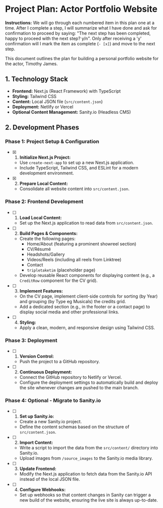 # Project Plan: Actor Portfolio Website

**Instructions:** We will go through each numbered item in this plan one at a time. After I complete a step, I will summarize what I have done and ask for confirmation to proceed by saying: "The next step has been completed, happy to proceed with the next step? y/n". Only after receiving a 'y' confirmation will I mark the item as complete (`- [x]`) and move to the next step.

This document outlines the plan for building a personal portfolio website for the actor, Timothy James.

## 1. Technology Stack

- **Frontend:** Next.js (React Framework) with TypeScript
- **Styling:** Tailwind CSS
- **Content:** Local JSON file (`src/content.json`)
- **Deployment:** Netlify or Vercel
- **Optional Content Management:** Sanity.io (Headless CMS)

## 2. Development Phases

### Phase 1: Project Setup & Configuration

- [x] 1. **Initialize Next.js Project:**
    - Use `create-next-app` to set up a new Next.js application.
    - Include TypeScript, Tailwind CSS, and ESLint for a modern development environment.
- [x] 2. **Prepare Local Content:**
    - Consolidate all website content into `src/content.json`.

### Phase 2: Frontend Development

- [ ] 1. **Load Local Content:**
    - Set up the Next.js application to read data from `src/content.json`.
- [ ] 2. **Build Pages & Components:**
    - Create the following pages:
        - Home/About (featuring a prominent showreel section)
        - CV/Résumé
        - Headshots/Gallery
        - Videos/Reels (including all reels from Linktree)
        - Contact
        - `tripletaketim` (placeholder page)
    - Develop reusable React components for displaying content (e.g., a `CreditRow` component for the CV grid).
- [ ] 3. **Implement Features:**
    - On the CV page, implement client-side controls for sorting (by Year) and grouping (by Type eg Musicals) the credits grid.
    - Add a dedicated section (e.g., in the footer or a contact page) to display social media and other professional links.
- [ ] 4. **Styling:**
    - Apply a clean, modern, and responsive design using Tailwind CSS.

### Phase 3: Deployment

- [ ] 1. **Version Control:**
    - Push the project to a GitHub repository.
- [ ] 2. **Continuous Deployment:**
    - Connect the GitHub repository to Netlify or Vercel.
    - Configure the deployment settings to automatically build and deploy the site whenever changes are pushed to the main branch.

### Phase 4: Optional - Migrate to Sanity.io

- [ ] 1. **Set up Sanity.io:**
    - Create a new Sanity.io project.
    - Define the content schemas based on the structure of `src/content.json`.
- [ ] 2. **Import Content:**
    - Write a script to import the data from the `src/content/` directory into Sanity.io.
    - Upload images from `/source_images` to the Sanity.io media library.
- [ ] 3. **Update Frontend:**
    - Modify the Next.js application to fetch data from the Sanity.io API instead of the local JSON file.
- [ ] 4. **Configure Webhooks:**
    - Set up webhooks so that content changes in Sanity can trigger a new build of the website, ensuring the live site is always up-to-date.
